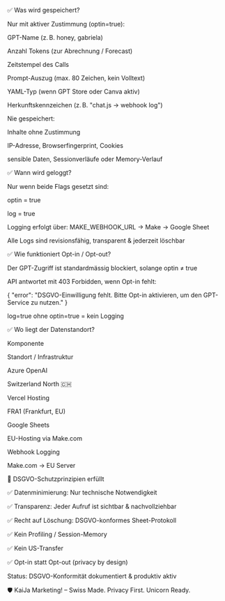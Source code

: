 ✅ Was wird gespeichert?

Nur mit aktiver Zustimmung (optin=true):

GPT-Name (z. B. honey, gabriela)

Anzahl Tokens (zur Abrechnung / Forecast)

Zeitstempel des Calls

Prompt-Auszug (max. 80 Zeichen, kein Volltext)

YAML-Typ (wenn GPT Store oder Canva aktiv)

Herkunftskennzeichen (z. B. "chat.js → webhook log")

Nie gespeichert:

Inhalte ohne Zustimmung

IP-Adresse, Browserfingerprint, Cookies

sensible Daten, Sessionverläufe oder Memory-Verlauf

✅ Wann wird geloggt?

Nur wenn beide Flags gesetzt sind:

optin = true

log = true

Logging erfolgt über: MAKE_WEBHOOK_URL → Make → Google Sheet

Alle Logs sind revisionsfähig, transparent & jederzeit löschbar

✅ Wie funktioniert Opt-in / Opt-out?

Der GPT-Zugriff ist standardmässig blockiert, solange optin ≠ true

API antwortet mit 403 Forbidden, wenn Opt-in fehlt:

{
  "error": "DSGVO-Einwilligung fehlt. Bitte Opt-in aktivieren, um den GPT-Service zu nutzen."
}

log=true ohne optin=true = kein Logging

✅ Wo liegt der Datenstandort?

Komponente

Standort / Infrastruktur

Azure OpenAI

Switzerland North 🇨🇭

Vercel Hosting

FRA1 (Frankfurt, EU)

Google Sheets

EU-Hosting via Make.com

Webhook Logging

Make.com → EU Server

🔐 DSGVO-Schutzprinzipien erfüllt

✅ Datenminimierung: Nur technische Notwendigkeit

✅ Transparenz: Jeder Aufruf ist sichtbar & nachvollziehbar

✅ Recht auf Löschung: DSGVO-konformes Sheet-Protokoll

✅ Kein Profiling / Session-Memory

✅ Kein US-Transfer

✅ Opt-in statt Opt-out (privacy by design)

Status: DSGVO-Konformität dokumentiert & produktiv aktiv

🛡️ KaiJa Marketing! – Swiss Made. Privacy First. Unicorn Ready.
